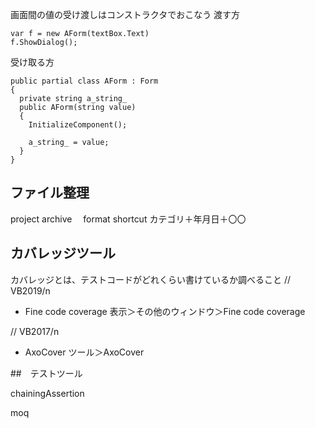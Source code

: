 画面間の値の受け渡しはコンストラクタでおこなう
渡す方
```
var f = new AForm(textBox.Text)
f.ShowDialog();
```

受け取る方
```
public partial class AForm : Form
{
  private string a_string_
  public AForm(string value)
  {
    InitializeComponent();
    
    a_string_ = value;
  }
}
```
## ファイル整理
project
archive
　format
shortcut
カテゴリ＋年月日＋〇〇

## カバレッジツール
カバレッジとは、テストコードがどれくらい書けているか調べること
// VB2019/n
- Fine code coverage
  表示＞その他のウィンドウ＞Fine code coverage

// VB2017/n
- AxoCover
  ツール＞AxoCover
  
 ##　テストツール
 
 chainingAssertion
 
 moq
